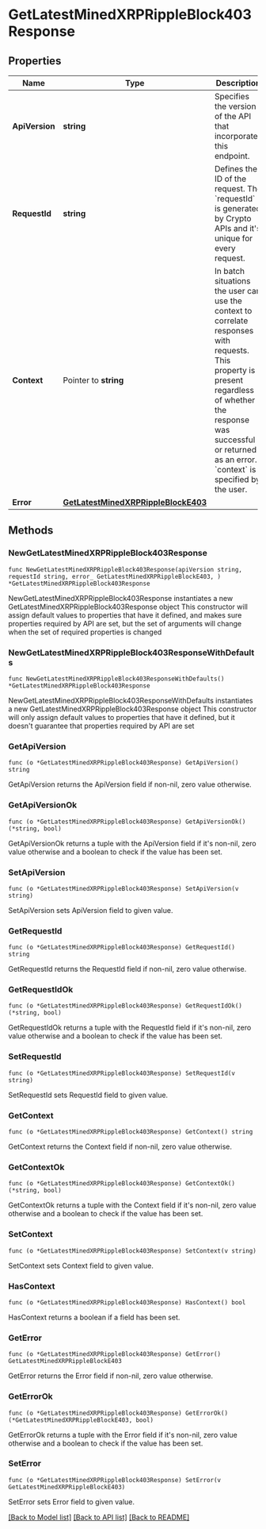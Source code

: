 # GetLatestMinedXRPRippleBlock403Response

## Properties

Name | Type | Description | Notes
------------ | ------------- | ------------- | -------------
**ApiVersion** | **string** | Specifies the version of the API that incorporates this endpoint. | 
**RequestId** | **string** | Defines the ID of the request. The &#x60;requestId&#x60; is generated by Crypto APIs and it&#39;s unique for every request. | 
**Context** | Pointer to **string** | In batch situations the user can use the context to correlate responses with requests. This property is present regardless of whether the response was successful or returned as an error. &#x60;context&#x60; is specified by the user. | [optional] 
**Error** | [**GetLatestMinedXRPRippleBlockE403**](GetLatestMinedXRPRippleBlockE403.md) |  | 

## Methods

### NewGetLatestMinedXRPRippleBlock403Response

`func NewGetLatestMinedXRPRippleBlock403Response(apiVersion string, requestId string, error_ GetLatestMinedXRPRippleBlockE403, ) *GetLatestMinedXRPRippleBlock403Response`

NewGetLatestMinedXRPRippleBlock403Response instantiates a new GetLatestMinedXRPRippleBlock403Response object
This constructor will assign default values to properties that have it defined,
and makes sure properties required by API are set, but the set of arguments
will change when the set of required properties is changed

### NewGetLatestMinedXRPRippleBlock403ResponseWithDefaults

`func NewGetLatestMinedXRPRippleBlock403ResponseWithDefaults() *GetLatestMinedXRPRippleBlock403Response`

NewGetLatestMinedXRPRippleBlock403ResponseWithDefaults instantiates a new GetLatestMinedXRPRippleBlock403Response object
This constructor will only assign default values to properties that have it defined,
but it doesn't guarantee that properties required by API are set

### GetApiVersion

`func (o *GetLatestMinedXRPRippleBlock403Response) GetApiVersion() string`

GetApiVersion returns the ApiVersion field if non-nil, zero value otherwise.

### GetApiVersionOk

`func (o *GetLatestMinedXRPRippleBlock403Response) GetApiVersionOk() (*string, bool)`

GetApiVersionOk returns a tuple with the ApiVersion field if it's non-nil, zero value otherwise
and a boolean to check if the value has been set.

### SetApiVersion

`func (o *GetLatestMinedXRPRippleBlock403Response) SetApiVersion(v string)`

SetApiVersion sets ApiVersion field to given value.


### GetRequestId

`func (o *GetLatestMinedXRPRippleBlock403Response) GetRequestId() string`

GetRequestId returns the RequestId field if non-nil, zero value otherwise.

### GetRequestIdOk

`func (o *GetLatestMinedXRPRippleBlock403Response) GetRequestIdOk() (*string, bool)`

GetRequestIdOk returns a tuple with the RequestId field if it's non-nil, zero value otherwise
and a boolean to check if the value has been set.

### SetRequestId

`func (o *GetLatestMinedXRPRippleBlock403Response) SetRequestId(v string)`

SetRequestId sets RequestId field to given value.


### GetContext

`func (o *GetLatestMinedXRPRippleBlock403Response) GetContext() string`

GetContext returns the Context field if non-nil, zero value otherwise.

### GetContextOk

`func (o *GetLatestMinedXRPRippleBlock403Response) GetContextOk() (*string, bool)`

GetContextOk returns a tuple with the Context field if it's non-nil, zero value otherwise
and a boolean to check if the value has been set.

### SetContext

`func (o *GetLatestMinedXRPRippleBlock403Response) SetContext(v string)`

SetContext sets Context field to given value.

### HasContext

`func (o *GetLatestMinedXRPRippleBlock403Response) HasContext() bool`

HasContext returns a boolean if a field has been set.

### GetError

`func (o *GetLatestMinedXRPRippleBlock403Response) GetError() GetLatestMinedXRPRippleBlockE403`

GetError returns the Error field if non-nil, zero value otherwise.

### GetErrorOk

`func (o *GetLatestMinedXRPRippleBlock403Response) GetErrorOk() (*GetLatestMinedXRPRippleBlockE403, bool)`

GetErrorOk returns a tuple with the Error field if it's non-nil, zero value otherwise
and a boolean to check if the value has been set.

### SetError

`func (o *GetLatestMinedXRPRippleBlock403Response) SetError(v GetLatestMinedXRPRippleBlockE403)`

SetError sets Error field to given value.



[[Back to Model list]](../README.md#documentation-for-models) [[Back to API list]](../README.md#documentation-for-api-endpoints) [[Back to README]](../README.md)


